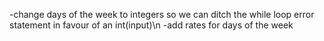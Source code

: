-change days of the week to integers so we can ditch the while loop error statement in favour of an int(input)\n
-add rates for days of the week 
